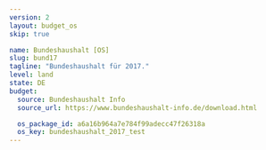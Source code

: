 ```yaml
---
version: 2
layout: budget_os
skip: true

name: Bundeshaushalt [OS]
slug: bund17
tagline: "Bundeshaushalt für 2017."
level: land
state: DE
budget:
  source: Bundeshaushalt Info
  source_url: https://www.bundeshaushalt-info.de/download.html

  os_package_id: a6a16b964a7e784f99adecc47f26318a
  os_key: bundeshaushalt_2017_test
---
```

